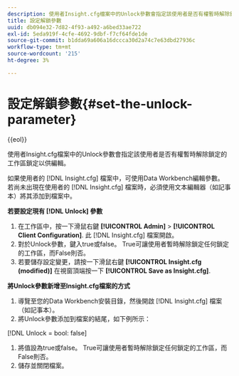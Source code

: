 ```yaml
---
description: 使用者Insight.cfg檔案中的Unlock參數會指定該使用者是否有權暫時解除鎖定的工作區鎖定以供編輯。
title: 設定解鎖參數
uuid: db094e32-7d82-4f93-a492-a6bed33ae722
exl-id: 5eda919f-4cfe-4692-9dbf-f7cf64fde1de
source-git-commit: b1dda69a606a16dccca30d2a74c7e63dbd27936c
workflow-type: tm+mt
source-wordcount: '215'
ht-degree: 3%

---
```


# 設定解鎖參數{#set-the-unlock-parameter}

{{eol}}

使用者Insight.cfg檔案中的Unlock參數會指定該使用者是否有權暫時解除鎖定的工作區鎖定以供編輯。

如果使用者的 [!DNL Insight.cfg] 檔案中，可使用Data Workbench編輯參數。 若尚未出現在使用者的 [!DNL Insight.cfg] 檔案時，必須使用文本編輯器（如記事本）將其添加到檔案中。

**若要設定現有 [!DNL Unlock] 參數**

1. 在工作區中，按一下滑鼠右鍵 **[!UICONTROL Admin]** > **[!UICONTROL Client Configuration]**. 此 [!DNL Insight.cfg] 檔案開啟。
1. 對於Unlock參數，鍵入true或false。 True可讓使用者暫時解除鎖定任何鎖定的工作區，而False則否。
1. 若要儲存設定變更，請按一下滑鼠右鍵 **[!UICONTROL Insight.cfg (modified)]** 在視窗頂端按一下 **[!UICONTROL Save as Insight.cfg]**.

**將Unlock參數新增至Insight.cfg檔案的方式**

1. 導覽至您的Data Workbench安裝目錄，然後開啟 [!DNL Insight.cfg] 檔案（如記事本）。
1. 將Unlock參數添加到檔案的結尾，如下例所示：

[!DNL Unlock = bool: false]

1. 將值設為true或false。 True可讓使用者暫時解除鎖定任何鎖定的工作區，而False則否。
1. 儲存並關閉檔案。
